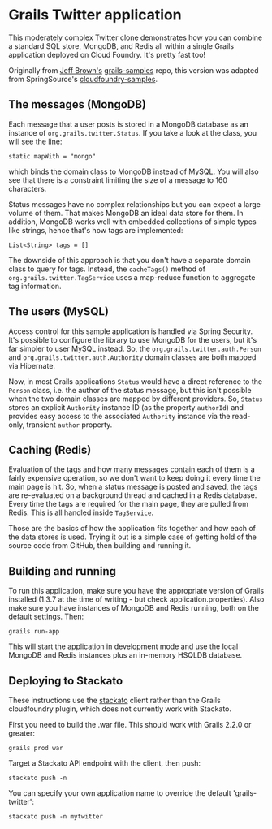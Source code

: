 Grails Twitter application
==========================

This moderately complex Twitter clone demonstrates how you can combine a standard SQL store, MongoDB, and Redis all within a single Grails application deployed on Cloud Foundry. It's pretty fast too!

Originally from [Jeff Brown's](https://github.com/jeffbrown) [grails-samples](https://github.com/grails-samples/grailstwitter) repo, this version was adapted from SpringSource's [cloudfoundry-samples](https://github.com/SpringSource/cloudfoundry-samples).

The messages (MongoDB)
----------------------

Each message that a user posts is stored in a MongoDB database as an instance of `org.grails.twitter.Status`. If you take a look at the class, you will see the line:

    static mapWith = "mongo"

which binds the domain class to MongoDB instead of MySQL. You will also see that there is a constraint limiting the size of a message to 160 characters.

Status messages have no complex relationships but you can expect a large volume of them. That makes MongoDB an ideal data store for them. In addition, MongoDB works well with embedded collections of simple types like strings, hence that's how tags are implemented:

    List<String> tags = []

The downside of this approach is that you don't have a separate domain class to query for tags. Instead, the `cacheTags()` method of `org.grails.twitter.TagService` uses a map-reduce function to aggregate tag information.

The users (MySQL)
-----------------

Access control for this sample application is handled via Spring Security. It's possible to configure the library to use MongoDB for the users, but it's far simpler to user MySQL instead. So, the `org.grails.twitter.auth.Person` and `org.grails.twitter.auth.Authority` domain classes are both mapped via Hibernate.

Now, in most Grails applications `Status` would have a direct reference to the `Person` class, i.e. the author of the status message, but this isn't possible when the two domain classes are mapped by different providers. So, `Status` stores an explicit `Authority` instance ID (as the property `authorId`) and provides easy access to the associated `Authority` instance via the read-only, transient `author` property.

Caching (Redis)
---------------

Evaluation of the tags and how many messages contain each of them is a fairly expensive operation, so we don't want to keep doing it every time the main page is hit. So, when a status message is posted and saved, the tags are re-evaluated on a background thread and cached in a Redis database. Every time the tags are required for the main page, they are pulled from Redis. This is all handled inside `TagService`.

Those are the basics of how the application fits together and how each of the data stores is used. Trying it out is a simple case of getting hold of the source code from GitHub, then building and running it.

Building and running
--------------------

To run this application, make sure you have the appropriate version of Grails installed (1.3.7 at the time of writing - but check application.properties). Also make sure you have instances of MongoDB and Redis running, both on the default settings. Then:

    grails run-app

This will start the application in development mode and use the local MongoDB and Redis instances plus an in-memory HSQLDB database.

Deploying to Stackato
---------------------

These instructions use the [stackato](http://www.activestate.com/stackato/download_client) client rather than the Grails cloudfoundry plugin, which does not currently work with Stackato.

First you need to build the .war file. This should work with Grails 2.2.0 or greater:

    grails prod war

Target a Stackato API endpoint with the client, then push:

    stackato push -n

You can specify your own application name to override the default 'grails-twitter':

    stackato push -n mytwitter




